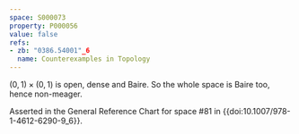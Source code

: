 ```yaml
---
space: S000073
property: P000056
value: false
refs:
- zb: "0386.54001"_6
  name: Counterexamples in Topology
---
```


$(0,1) \times (0,1)$ is open, dense and Baire. So the whole space is Baire too, hence non-meager.

Asserted in the General Reference Chart for space #81 in
{{doi:10.1007/978-1-4612-6290-9_6}}.
